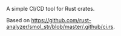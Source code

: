 A simple CI/CD tool for Rust crates.

Based on <https://github.com/rust-analyzer/smol_str/blob/master/.github/ci.rs>.
